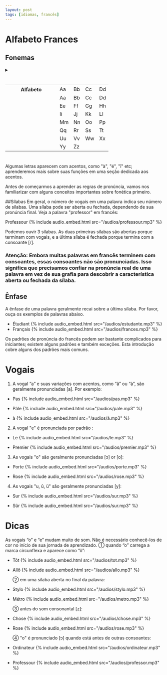 ```yaml
---
layout: post
tags: [idiomas, francês]
---
```


# Alfabeto Frances
## Fonemas 

<details><summary><h5></h5></summary> <div> <p>Aa.</p>
{% include audio_embed.html src="/audios/Aa.mp3" %}
<br> <p>Bb</p>
{% include audio_embed.html src="/audios/Bb.mp3" %}
<p>Cc</p>
{% include audio_embed.html src="/audios/Cc.mp3" %}
<p>Dd</p>
{% include audio_embed.html src="/audios/Dd.mp3" %}
<p>Ee</p>
{% include audio_embed.html src="/audios/Ee.mp3" %}
<p>Ff</p>
{% include audio_embed.html src="/audios/Ff.mp3" %}
<p>Gg</p>
{% include audio_embed.html src="/audios/Gg.mp3" %}
<p>Hh</p>
{% include audio_embed.html src="/audios/Hh.mp3" %}
<p>Ii</p>
{% include audio_embed.html src="/audios/Ii.mp3" %}
<p>Jj</p>
{% include audio_embed.html src="/audios/Jj.mp3" %}
<p>Kk</p>
{% include audio_embed.html src="/audios/Kk.mp3" %}
<p>Ll</p>
{% include audio_embed.html src="/audios/Ll.mp3" %}
<p>Mm</p>
{% include audio_embed.html src="/audios/Mm.mp3" %}
<p>Nn</p>
{% include audio_embed.html src="/audios/Nn.mp3" %}
<p>Oo</p>
{% include audio_embed.html src="/audios/Oo.mp3" %}
<p>Pp</p>
{% include audio_embed.html src="/audios/Pp.mp3" %}
<p>Qq</p>
{% include audio_embed.html src="/audios/Qq.mp3" %}
<p>Rr</p>
{% include audio_embed.html src="/audios/Rr.mp3" %}
<p>Ss</p>
{% include audio_embed.html src="/audios/Ss.mp3" %}
<p>Tt</p>
{% include audio_embed.html src="/audios/Tt.mp3" %}
<p>Uu</p>
{% include audio_embed.html src="/audios/Uu.mp3" %}
<p>Vv</p>
{% include audio_embed.html src="/audios/Vv.mp3" %}
<p>Ww</p>
{% include audio_embed.html src="/audios/Ww.mp3" %}
<p>Xx</p>
{% include audio_embed.html src="/audios/Xx.mp3" %}
<p>Yy</p>
{% include audio_embed.html src="/audios/Yy.mp3" %}
<p>Zz</p>
{% include audio_embed.html src="/audios/Zz.mp3" %}
</div> </details>

<table style="table-layout: fixed; width: 100%;">
<tr>
    <th style="width: 150px;">Alfabeto</th>
    <td>Aa</td>
    <td>Bb</td>
    <td>Cc</td>
    <td>Dd</td>
  </tr>
  <tr>
    <td></td>
    <td>Aa</td>
    <td>Bb</td>
    <td>Cc</td>
    <td>Dd</td>
  </tr>
  <tr>
    <td></td>
    <td>Ee</td>
    <td>Ff</td>
    <td>Gg</td>
    <td>Hh</td>
  </tr>
  <tr>
    <td></td>
    <td>Ii</td>
    <td>Jj</td>
    <td>Kk</td>
    <td>Ll</td>
  </tr>
  <tr>
    <td></td>
    <td>Mm</td>
    <td>Nn</td>
    <td>Oo</td>
    <td>Pp</td>
  </tr>
  <tr>
    <td></td>
    <td>Qq</td>
    <td>Rr</td>
    <td>Ss</td>
    <td>Tt</td>
  </tr>
  <tr>
    <td></td>
    <td>Uu</td>
    <td>Vv</td>
    <td>Ww</td>
    <td>Xx</td>
  </tr>
  <tr>
    <td></td>
    <td>Yy</td>
    <td>Zz</td>
    <td></td>
    <td></td>
  </tr>
</table> 

# 
Algumas letras aparecem com acentos, como "à", "é", "î" etc; aprenderemos mais sobre suas funções em uma seção dedicada aos acentos.

Antes de começarmos a aprender as regras de pronúncia, vamos nos familiarizar com alguns conceitos importantes sobre fonética primeiro.

##Sílabas
 Em geral, o número de vogais em uma palavra indica seu número de sílabas. Uma sílaba pode ser aberta ou fechada, dependendo de sua pronúncia final. Veja a palavra "professor" em francês:
 
 Professour
{% include audio_embed.html src="/audios/professour.mp3" %}

Podemos ouvir 3 sílabas. As duas primeiras sílabas são abertas porque terminam com vogais, e a última sílaba é fechada porque termina com a consoante [r].

### Atenção: Embora muitas palavras em francês terminem com consoantes, essas consoantes não são pronunciadas. Isso significa que precisamos confiar na pronúncia real de uma palavra em vez de sua grafia para descobrir a característica aberta ou fechada da sílaba.

## Ênfase
A ênfase de uma palavra geralmente recai sobre a última sílaba. Por favor, ouça os exemplos de palavras abaixo.

- Étudiant
    {% include audio_embed.html src="/audios/estudante.mp3" %}
- Français
    {% include audio_embed.html src="/audios/frances.mp3" %} 

 Os padrões de pronúncia do francês podem ser bastante complicados para iniciantes; existem alguns padrões e também exceções. Esta introdução cobre alguns dos padrões mais comuns.

 # Vogais

 1. A vogal “a” e suas variações com acentos, como “â” ou “à”, são geralmente pronunciadas [a]. Por exemplo:
- Pas
    {% include audio_embed.html src="/audios/pas.mp3" %}
    
- Pâle
   {% include audio_embed.html src="/audios/pale.mp3" %}
    
- à
    {% include audio_embed.html src="/audios/á.mp3" %}

2. A vogal "e" é pronunciada por padrão :    
- Le
    {% include audio_embed.html src="/audios/le.mp3" %}
    
- Premier
    {% include audio_embed.html src="/audios/premier.mp3" %}
    
3. As vogais "o" são geralmente pronunciadas [ɔ] or [o]:
- Porte
    {% include audio_embed.html src="/audios/porte.mp3" %}
    
- Rose
    {% include audio_embed.html src="/audios/rose.mp3" %}

4. As vogais "u, û, ü" são geralmente pronunciadas [y]:
- Sur
    {% include audio_embed.html src="/audios/sur.mp3" %}
    
- Sûr
    {% include audio_embed.html src="/audios/sur.mp3" %}

# Dicas

As vogais “o” e “e” mudam muito de som. Não é necessário conhecê-los de cor no início de sua jornada de aprendizado.
① quando “o” carrega a marca circunflexa e aparece como “ô”:
- Tôt
    {% include audio_embed.html src="/audios/tot.mp3" %}
    
- Allô
    {% include audio_embed.html src="/audios/allo.mp3" %}

    ② em uma sílaba aberta no final da palavra:

- Stylo
    {% include audio_embed.html src="/audios/stylo.mp3" %}
    
- Métro
    {% include audio_embed.html src="/audios/metro.mp3" %}

    ③ antes do som consonantal [z]:

- Chose
    {% include audio_embed.html src="/audios/chose.mp3" %}
    
- Rose
    {% include audio_embed.html src="/audios/rose.mp3" %}

    ④ "o" é pronunciado [ɔ] quando está antes de outras consoantes:

- Ordinateur
    {% include audio_embed.html src="/audios/ordinateur.mp3" %}
    
- Professour
    {% include audio_embed.html src="/audios/professor.mp3" %}